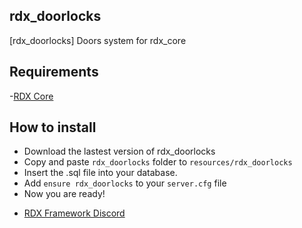 ## rdx_doorlocks

[rdx_doorlocks] Doors system for rdx_core

## Requirements
-[RDX Core](https://github.com/Redm-Extended-PT/rdx_core)

## How to install
* Download the lastest version of rdx_doorlocks
* Copy and paste ```rdx_doorlocks``` folder to ```resources/rdx_doorlocks```
* Insert the .sql file into your database.
* Add ```ensure rdx_doorlocks``` to your ```server.cfg``` file
* Now you are ready!

- [RDX Framework Discord](https://discord.gg/VkhUUGHpNs)
